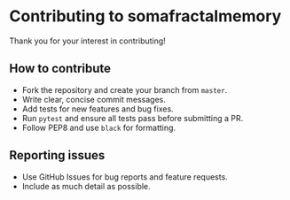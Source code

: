 # Contributing to somafractalmemory

Thank you for your interest in contributing!

## How to contribute
- Fork the repository and create your branch from `master`.
- Write clear, concise commit messages.
- Add tests for new features and bug fixes.
- Run `pytest` and ensure all tests pass before submitting a PR.
- Follow PEP8 and use `black` for formatting.

## Reporting issues
- Use GitHub Issues for bug reports and feature requests.
- Include as much detail as possible.
